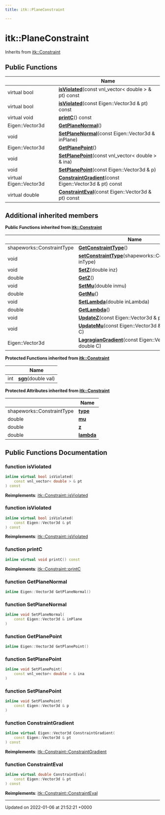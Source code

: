 ```yaml
---
title: itk::PlaneConstraint

---
```


# itk::PlaneConstraint





Inherits from [itk::Constraint](../Classes/classitk_1_1Constraint.md)

## Public Functions

|                | Name           |
| -------------- | -------------- |
| virtual bool | **[isViolated](../Classes/classitk_1_1PlaneConstraint.md#function-isviolated)**(const vnl_vector< double > & pt) const |
| virtual bool | **[isViolated](../Classes/classitk_1_1PlaneConstraint.md#function-isviolated)**(const Eigen::Vector3d & pt) const |
| virtual void | **[printC](../Classes/classitk_1_1PlaneConstraint.md#function-printc)**() const |
| Eigen::Vector3d | **[GetPlaneNormal](../Classes/classitk_1_1PlaneConstraint.md#function-getplanenormal)**() |
| void | **[SetPlaneNormal](../Classes/classitk_1_1PlaneConstraint.md#function-setplanenormal)**(const Eigen::Vector3d & inPlane) |
| Eigen::Vector3d | **[GetPlanePoint](../Classes/classitk_1_1PlaneConstraint.md#function-getplanepoint)**() |
| void | **[SetPlanePoint](../Classes/classitk_1_1PlaneConstraint.md#function-setplanepoint)**(const vnl_vector< double > & ina) |
| void | **[SetPlanePoint](../Classes/classitk_1_1PlaneConstraint.md#function-setplanepoint)**(const Eigen::Vector3d & p) |
| virtual Eigen::Vector3d | **[ConstraintGradient](../Classes/classitk_1_1PlaneConstraint.md#function-constraintgradient)**(const Eigen::Vector3d & pt) const |
| virtual double | **[ConstraintEval](../Classes/classitk_1_1PlaneConstraint.md#function-constrainteval)**(const Eigen::Vector3d & pt) const |

## Additional inherited members

**Public Functions inherited from [itk::Constraint](../Classes/classitk_1_1Constraint.md)**

|                | Name           |
| -------------- | -------------- |
| shapeworks::ConstraintType | **[GetConstraintType](../Classes/classitk_1_1Constraint.md#function-getconstrainttype)**() |
| void | **[setConstraintType](../Classes/classitk_1_1Constraint.md#function-setconstrainttype)**(shapeworks::ConstraintType inType) |
| void | **[SetZ](../Classes/classitk_1_1Constraint.md#function-setz)**(double inz) |
| double | **[GetZ](../Classes/classitk_1_1Constraint.md#function-getz)**() |
| void | **[SetMu](../Classes/classitk_1_1Constraint.md#function-setmu)**(double inmu) |
| double | **[GetMu](../Classes/classitk_1_1Constraint.md#function-getmu)**() |
| void | **[SetLambda](../Classes/classitk_1_1Constraint.md#function-setlambda)**(double inLambda) |
| double | **[GetLambda](../Classes/classitk_1_1Constraint.md#function-getlambda)**() |
| void | **[UpdateZ](../Classes/classitk_1_1Constraint.md#function-updatez)**(const Eigen::Vector3d & pt, double C) |
| void | **[UpdateMu](../Classes/classitk_1_1Constraint.md#function-updatemu)**(const Eigen::Vector3d & pt, double C) |
| Eigen::Vector3d | **[LagragianGradient](../Classes/classitk_1_1Constraint.md#function-lagragiangradient)**(const Eigen::Vector3d & pt, double C) |

**Protected Functions inherited from [itk::Constraint](../Classes/classitk_1_1Constraint.md)**

|                | Name           |
| -------------- | -------------- |
| int | **[sgn](../Classes/classitk_1_1Constraint.md#function-sgn)**(double val) |

**Protected Attributes inherited from [itk::Constraint](../Classes/classitk_1_1Constraint.md)**

|                | Name           |
| -------------- | -------------- |
| shapeworks::ConstraintType | **[type](../Classes/classitk_1_1Constraint.md#variable-type)**  |
| double | **[mu](../Classes/classitk_1_1Constraint.md#variable-mu)**  |
| double | **[z](../Classes/classitk_1_1Constraint.md#variable-z)**  |
| double | **[lambda](../Classes/classitk_1_1Constraint.md#variable-lambda)**  |


## Public Functions Documentation

### function isViolated

```cpp
inline virtual bool isViolated(
    const vnl_vector< double > & pt
) const
```


**Reimplements**: [itk::Constraint::isViolated](../Classes/classitk_1_1Constraint.md#function-isviolated)


### function isViolated

```cpp
inline virtual bool isViolated(
    const Eigen::Vector3d & pt
) const
```


**Reimplements**: [itk::Constraint::isViolated](../Classes/classitk_1_1Constraint.md#function-isviolated)


### function printC

```cpp
inline virtual void printC() const
```


**Reimplements**: [itk::Constraint::printC](../Classes/classitk_1_1Constraint.md#function-printc)


### function GetPlaneNormal

```cpp
inline Eigen::Vector3d GetPlaneNormal()
```


### function SetPlaneNormal

```cpp
inline void SetPlaneNormal(
    const Eigen::Vector3d & inPlane
)
```


### function GetPlanePoint

```cpp
inline Eigen::Vector3d GetPlanePoint()
```


### function SetPlanePoint

```cpp
inline void SetPlanePoint(
    const vnl_vector< double > & ina
)
```


### function SetPlanePoint

```cpp
inline void SetPlanePoint(
    const Eigen::Vector3d & p
)
```


### function ConstraintGradient

```cpp
inline virtual Eigen::Vector3d ConstraintGradient(
    const Eigen::Vector3d & pt
) const
```


**Reimplements**: [itk::Constraint::ConstraintGradient](../Classes/classitk_1_1Constraint.md#function-constraintgradient)


### function ConstraintEval

```cpp
inline virtual double ConstraintEval(
    const Eigen::Vector3d & pt
) const
```


**Reimplements**: [itk::Constraint::ConstraintEval](../Classes/classitk_1_1Constraint.md#function-constrainteval)


-------------------------------

Updated on 2022-01-06 at 21:52:21 +0000
